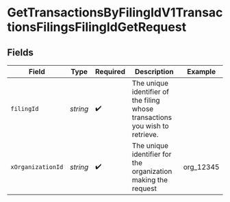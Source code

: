 # GetTransactionsByFilingIdV1TransactionsFilingsFilingIdGetRequest


## Fields

| Field                                                                                         | Type                                                                                          | Required                                                                                      | Description                                                                                   | Example                                                                                       |
| --------------------------------------------------------------------------------------------- | --------------------------------------------------------------------------------------------- | --------------------------------------------------------------------------------------------- | --------------------------------------------------------------------------------------------- | --------------------------------------------------------------------------------------------- |
| `filingId`                                                                                    | *string*                                                                                      | :heavy_check_mark:                                                                            | The unique identifier of the filing<br/>        whose transactions you wish to retrieve.<br/>         |                                                                                               |
| `xOrganizationId`                                                                             | *string*                                                                                      | :heavy_check_mark:                                                                            | The unique identifier for the organization making the request                                 | org_12345                                                                                     |